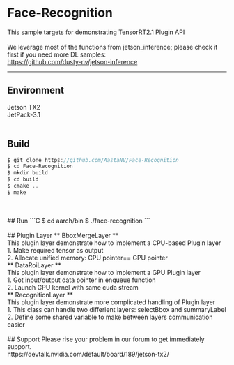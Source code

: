# Face-Recognition
This sample targets for demonstrating TensorRT2.1 Plugin API
</br>
</br>
We leverage most of the functions from jetson_inference; please check it first if you need more DL samples:
</br>
<https://github.com/dusty-nv/jetson-inference>

---
## Environment
Jetson TX2
</br>
JetPack-3.1
</br>
</br>
## Build
```C
$ git clone https://github.com/AastaNV/Face-Recognition
$ cd Face-Recognition
$ mkdir build
$ cd build
$ cmake ..
$ make
```
</br>
</br>
## Run
```C
$ cd aarch/bin
$ ./face-recognition
```
</br>
</br>
## Plugin Layer
** BboxMergeLayer **
</br>
This plugin layer demonstrate how to implement a CPU-based Plugin layer
</br>
1. Make required tensor as output
</br>
2. Allocate unified memory: CPU pointer== GPU pointer
</br>
** DataRoiLayer **
</br>
This plugin layer demonstrate how to implement a GPU Plugin layer
</br>
1. Got input/output data pointer in enqueue function
</br>
2. Launch GPU kernel with same cuda stream
</br>
** RecognitionLayer **
</br>
This plugin layer demonstrate more complicated handling of Plugin layer
</br>
1. This class can handle two differient layers: selectBbox and summaryLabel
</br>
2. Define some shared variable to make between layers communication easier
</br>
</br>
## Support
Please rise your problem in our forum to get immediately support.
</br>
https://devtalk.nvidia.com/default/board/189/jetson-tx2/
</br>
</br>
